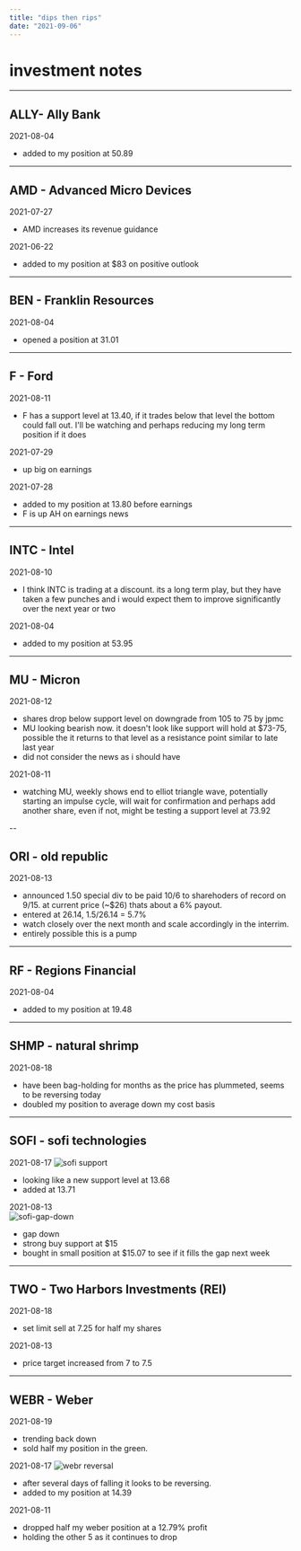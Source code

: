 ```yaml
---
title: "dips then rips"
date: "2021-09-06"
---
```


# investment notes
--- 
## ALLY- Ally Bank
  2021-08-04  
  - added to my position at 50.89

--- 
## AMD - Advanced Micro Devices
2021-07-27  
  - AMD increases its revenue guidance

2021-06-22  
- added to my position at $83 on positive outlook

---
## BEN - Franklin Resources
2021-08-04  
- opened a position at 31.01

---
## F - Ford
2021-08-11  
- F has a support level at 13.40, if it trades below that level the bottom could fall out. I'll be watching and perhaps reducing my long term position if it does

2021-07-29  
- up big on earnings

2021-07-28  
- added to my position at 13.80 before earnings
- F is up AH on earnings news

---
## INTC - Intel
2021-08-10  
- I think INTC is trading at a discount. its a long term play, but they have taken a few punches and i would expect them to improve significantly over the next year or two

2021-08-04
- added to my position at 53.95

---
## MU - Micron  
2021-08-12  
- shares drop below support level on downgrade from 105 to 75 by jpmc  
- MU looking bearish now. it doesn't look like support will hold at $73-75, possible the it returns to that level as a resistance point similar to late last year    
- did not consider the news as i should have  

2021-08-11  
- watching MU, weekly shows end to elliot triangle wave, potentially starting an impulse cycle, will wait for confirmation and perhaps add another share, even if not, might be testing a support level at 73.92

--
## ORI - old republic
2021-08-13
- announced 1.50 special div to be paid 10/6 to sharehoders of record on 9/15. at current price (~$26) thats about a 6% payout.
- entered at 26.14, 1.5/26.14 = 5.7%
- watch closely over the next month and scale accordingly in the interrim.
- entirely possible this is a pump

---
## RF - Regions Financial
2021-08-04
- added to my position at 19.48

---
## SHMP - natural shrimp
2021-08-18
- have been bag-holding for months as the price has plummeted, seems to be reversing today
- doubled my position to average down my cost basis

---
## SOFI - sofi technologies
2021-08-17
![sofi support](/img/SOFI_20210817_131007.png)
- looking like a new support level at 13.68
- added at 13.71

2021-08-13  
![sofi-gap-down](/img/sofi-gap-down-20210813.png)  
- gap down  
- strong buy support at $15  
- bought in small position at $15.07 to see if it fills the gap next week  

---
## TWO - Two Harbors Investments (REI)
2021-08-18
- set limit sell at 7.25 for half my shares

2021-08-13
- price target increased from 7 to 7.5

---
## WEBR - Weber
2021-08-19
- trending back down
- sold half my position in the green. 

2021-08-17
![webr reversal](/img/WEBR_20210817_130722.png)
- after several days of falling it looks to be reversing. 
- added to my position at 14.39

2021-08-11
- dropped half my weber position at a 12.79% profit  
- holding the other 5 as it continues to drop  